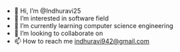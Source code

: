 - 👋 Hi, I’m @Indhuravi25
- 👀 I’m interested in software field 
- 🌱 I’m currently learning computer science engineering 
- 💞️ I’m looking to collaborate on 
- 📫 How to reach me indhuravi942@gmail.com

<!---
Indhuravi25/Indhuravi25 is a ✨ special ✨ repository because its `README.md` (this file) appears on your GitHub profile.
You can click the Preview link to take a look at your changes.
--->
